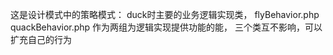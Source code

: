 这是设计模式中的策略模式：
duck时主要的业务逻辑实现类，
flyBehavior.php	
quackBehavior.php
作为两组为逻辑实现提供功能的能，
三个类互不影响，可以扩充自己的行为
